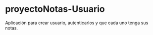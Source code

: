 # proyectoNotas-Usuario
Aplicación para crear usuario, autenticarlos y que cada uno tenga sus notas.
